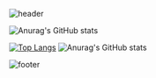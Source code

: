 ![header](https://capsule-render.vercel.app/api?type=venom&height=200&text=I%20am%20Choi_Hanna.&fontSize=70&color=0:8871e5,100:b678c4&stroke=b678c4)


![Anurag's GitHub stats](https://github-readme-stats.vercel.app/api?username=CH0I-HANNA&show_icons=true&theme=radical)


[![Top Langs](https://github-readme-stats.vercel.app/api/top-langs/?username=CH0I-HANNA&layout=donut)](https://github.com/anuraghazra/github-readme-stats)   ![Anurag's GitHub stats](https://github-readme-stats.vercel.app/api?username=anuraghazra&show_icons=true&theme=transparent)



![footer](https://capsule-render.vercel.app/api?type=waving&height=200&color=gradient&text=Thank%20You!&section=footer&reversal=true&descAlign=65&descAlignY=12&animation=fadeIn&desc=adfsdfff&descSize=8&fontAlignY=67&fontColor=000000)







<!-- <picture>
  <source
    srcset="https://github-readme-stats.vercel.app/api?username=anuraghazra&show_icons=true&theme=dark"
    media="(prefers-color-scheme: dark)"
  />
  <source
    srcset="https://github-readme-stats.vercel.app/api?username=anuraghazra&show_icons=true"
    media="(prefers-color-scheme: light), (prefers-color-scheme: no-preference)"
  />
  <img src="https://github-readme-stats.vercel.app/api?username=anuraghazra&show_icons=true" />
</picture> 
--!>
